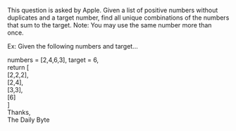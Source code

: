 This question is asked by Apple. Given a list of positive numbers without duplicates and a target number, find all unique combinations of the numbers that sum to the target. Note: You may use the same number more than once.

Ex: Given the following numbers and target…   

numbers = [2,4,6,3], target = 6,     
return [   
    [2,2,2],  
    [2,4],  
    [3,3],  
    [6]   
]   
Thanks,    
The Daily Byte

